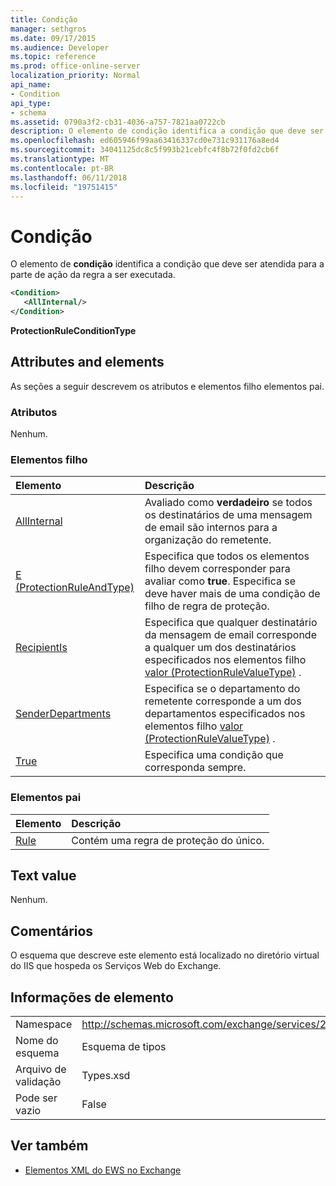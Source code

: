 ```yaml
---
title: Condição
manager: sethgros
ms.date: 09/17/2015
ms.audience: Developer
ms.topic: reference
ms.prod: office-online-server
localization_priority: Normal
api_name:
- Condition
api_type:
- schema
ms.assetid: 0790a3f2-cb31-4036-a757-7821aa0722cb
description: O elemento de condição identifica a condição que deve ser atendida para a parte de ação da regra a ser executada.
ms.openlocfilehash: ed605946f99aa63416337cd0e731c931176a8ed4
ms.sourcegitcommit: 34041125dc8c5f993b21cebfc4f8b72f0fd2cb6f
ms.translationtype: MT
ms.contentlocale: pt-BR
ms.lasthandoff: 06/11/2018
ms.locfileid: "19751415"
---
```

# <a name="condition"></a>Condição

O elemento de **condição** identifica a condição que deve ser atendida para a parte de ação da regra a ser executada. 
  
```xml
<Condition>
   <AllInternal/>
</Condition>
```

 **ProtectionRuleConditionType**
## <a name="attributes-and-elements"></a>Attributes and elements

As seções a seguir descrevem os atributos e elementos filho elementos pai.
  
### <a name="attributes"></a>Atributos

Nenhum.
  
### <a name="child-elements"></a>Elementos filho

|**Elemento**|**Descrição**|
|:-----|:-----|
|[AllInternal](allinternal.md) <br/> |Avaliado como **verdadeiro** se todos os destinatários de uma mensagem de email são internos para a organização do remetente.  <br/> |
|[E (ProtectionRuleAndType)](and-protectionruleandtype.md) <br/> |Especifica que todos os elementos filho devem corresponder para avaliar como **true**. Especifica se deve haver mais de uma condição de filho de regra de proteção.  <br/> |
|[RecipientIs](recipientis.md) <br/> |Especifica que qualquer destinatário da mensagem de email corresponde a qualquer um dos destinatários especificados nos elementos filho [valor (ProtectionRuleValueType)](value-protectionrulevaluetype.md) .  <br/> |
|[SenderDepartments](senderdepartments.md) <br/> |Especifica se o departamento do remetente corresponde a um dos departamentos especificados nos elementos filho [valor (ProtectionRuleValueType)](value-protectionrulevaluetype.md) .  <br/> |
|[True](true.md) <br/> |Especifica uma condição que corresponda sempre.  <br/> |
   
### <a name="parent-elements"></a>Elementos pai

|**Elemento**|**Descrição**|
|:-----|:-----|
|[Rule](rule.md) <br/> |Contém uma regra de proteção do único.  <br/> |
   
## <a name="text-value"></a>Text value

Nenhum.
  
## <a name="remarks"></a>Comentários

O esquema que descreve este elemento está localizado no diretório virtual do IIS que hospeda os Serviços Web do Exchange.
  
## <a name="element-information"></a>Informações de elemento

|||
|:-----|:-----|
|Namespace  <br/> |http://schemas.microsoft.com/exchange/services/2006/types  <br/> |
|Nome do esquema  <br/> |Esquema de tipos  <br/> |
|Arquivo de validação  <br/> |Types.xsd  <br/> |
|Pode ser vazio  <br/> |False  <br/> |
   
## <a name="see-also"></a>Ver também



- [Elementos XML do EWS no Exchange](ews-xml-elements-in-exchange.md)

